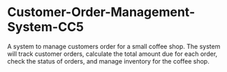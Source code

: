 # Customer-Order-Management-System-CC5
A system to manage customers order for a small coffee shop. The system will track customer orders, calculate the total amount due for each order, check the status of orders, and manage inventory for the coffee shop.
